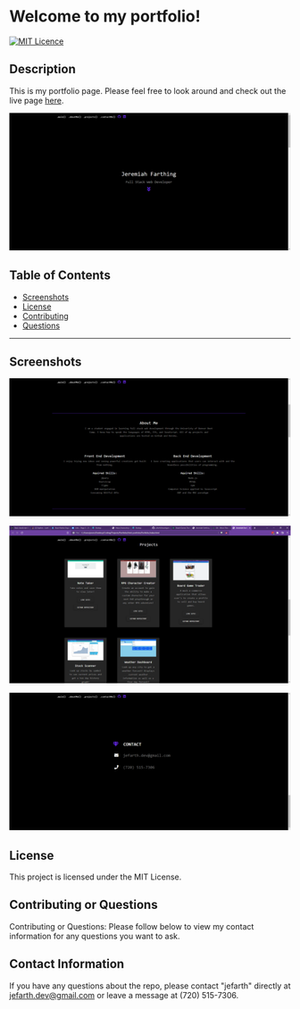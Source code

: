 # Welcome to my portfolio!
  [![MIT Licence](https://badges.frapsoft.com/os/mit/mit.png?v=103)](https://opensource.org/licenses/mit-license.php)

  ## Description
This is my portfolio page. Please feel free to look around and check out the live page [here](https://jefarth.github.io/Portfolio/).

![Preview](./assests/images/port-top.png)

## Table of Contents 
* [Screenshots](#screenshots)
* [License](#license)
* [Contributing](#contributing)
* [Questions](#questions)

***
## Screenshots
![Preview](./assests/images/port-about.png)

![Preview](./assests/images/port-project.png)

![Preview](./assests/images/port-bottom.png)

## License
This project is licensed under the MIT License.

## Contributing or Questions
Contributing or Questions: Please follow below to view my contact information for any questions you want to ask.

## Contact Information
If you have any questions about the repo, please contact "jefarth" directly at jefarth.dev@gmail.com or leave a message at (720) 515-7306.